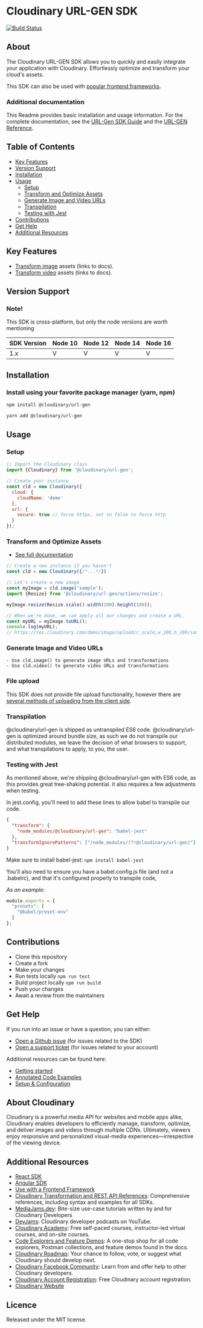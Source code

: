 Cloudinary URL-GEN SDK
=========================
[![Build Status](https://api.travis-ci.com/cloudinary/js-url-gen.svg?branch=master)](https://app.travis-ci.com/github/cloudinary/js-url-gen)
## About
The Cloudinary URL-GEN SDK allows you to quickly and easily integrate your application with Cloudinary.
Effortlessly optimize and transform your cloud's assets.

This SDK can also be used with [popular frontend frameworks](https://cloudinary.com/documentation/sdks/js/frontend-frameworks/index.html).

### Additional documentation
This Readme provides basic installation and usage information.
For the complete documentation, see the [URL-Gen SDK Guide](https://cloudinary.com/documentation/javascript_integration) and the [URL-GEN Reference](https://cloudinary.com/documentation/sdks/js/url-gen/index.html).


## Table of Contents
- [Key Features](#key-features)
- [Version Support](#Version-Support)
- [Installation](#installation)
- [Usage](#usage)
    - [Setup](#Setup)
    - [Transform and Optimize Assets](#Transform-and-Optimize-Assets)
    - [Generate Image and Video URLs](#Generate-Image-and-Video-URLs)
    - [Transpilation](#Transpilation)
    - [Testing with Jest](#Testing-with-jest)
- [Contributions](#Contributions)
- [Get Help](#Get-Help)
- [Additional Resources](#Additional-Resources)

## Key Features
- [Transform image](https://cloudinary.com/documentation/javascript_image_transformations) assets (links to docs).
- [Transform video](https://cloudinary.com/documentation/javascript_video_transformations) assets (links to docs).


## Version Support

### Note!
This SDK is cross-platform, but only the node versions are worth mentioning

| SDK Version   | Node 10    | Node 12  |Node 14   | Node 16  |
|---------------|------------|----------|----------|----------|
|  1.x          | V          | V        | V        | V        |



## Installation
### Install using your favorite package manager (yarn, npm)
```bash
npm install @cloudinary/url-gen
```
```bash
yarn add @cloudinary/url-gen 
```

## Usage
### Setup
```javascript
// Import the Cloudinary class
import {Cloudinary} from '@cloudinary/url-gen';

// Create your instance
const cld = new Cloudinary({
  cloud: {
    cloudName: 'demo'
  },
  url: {
    secure: true // force https, set to false to force http
  }
});
```


### Transform and Optimize Assets
- [See full documentation](https://cloudinary.com/documentation/javascript_image_transformations)
```javascript
// Create a new instance if you haven't
const cld = new Cloudinary({/*...*/})

// Let's create a new image
const myImage = cld.image('sample');
import {Resize} from '@cloudinary/url-gen/actions/resize';

myImage.resize(Resize.scale().width(100).height(100));

// When we're done, we can apply all our changes and create a URL.
const myURL = myImage.toURL();
console.log(myURL);
// https://res.cloudinary.com/demo/image/upload/c_scale,w_100,h_100/sample
```

### Generate Image and Video URLs
    - Use cld.image() to generate image URLs and transformations
    - Use cld.video() to generate video URLs and transformations

### File upload
This SDK does not provide file upload functionality, however there are [several methods of uploading from the client side](https://cloudinary.com/documentation/javascript_image_and_video_upload).

### Transpilation
@cloudinary/url-gen is shipped as untranspiled ES6 code.
@cloudinary/url-gen is optimized around bundle size, as such we do not transpile our distributed modules,
we leave the decision of what browsers to support, and what transpilations to apply, to you, the user.

### Testing with Jest
As mentioned above, we're shipping @cloudinary/url-gen with ES6 code, as this provides great tree-shaking potential.
it also requires a few adjustments when testing.

In jest.config, you'll need to add these lines to allow babel to transpile our code.
```json
{
  "transform": {
    "node_modules/@cloudinary/url-gen": "babel-jest"
  },
  "transformIgnorePatterns": ["/node_modules/(?!@cloudinary/url-gen)"]
}
```
Make sure to install babel-jest:
`npm install babel-jest`

You'll also need to ensure you have a babel.config.js file (and not a .babelrc), and that
it's configured properly to transpile code,

*As an example*:
```js
module.exports = {
  "presets": [
    "@babel/preset-env"
  ]
};
```

## Contributions
- Clone this repository
- Create a fork
- Make your changes 
- Run tests locally `npm run test` 
- Build project locally `npm run build`
- Push your changes
- Await a review from the maintainers 


## Get Help
If you run into an issue or have a question, you can either:
- [Open a Github issue](https://github.com/cloudinary/js-url-gen/issues) (for issues related to the SDK)
- [Open a support ticket](https://cloudinary.com/contact) (for issues related to your account)

Additional resources can be found here:
- [Getting started](https://cloudinary.com/documentation/sdks/js/url-gen/tutorial-gettingStarted.html)
- [Annotated Code Examples](https://cloudinary.com/documentation/sdks/js/url-gen/tutorial-annotatedExamples.html)
- [Setup & Configuration](https://cloudinary.com/documentation/sdks/js/url-gen/tutorial-configuration_.html)


## About Cloudinary
Cloudinary is a powerful media API for websites and mobile apps alike, Cloudinary enables developers to efficiently manage, transform, optimize, and deliver images and videos through multiple CDNs. Ultimately, viewers enjoy responsive and personalized visual-media experiences—irrespective of the viewing device.


## Additional Resources
- [React SDK](https://www.npmjs.com/package/@cloudinary/react)
- [Angular SDK](https://www.npmjs.com/package/@cloudinary/angular)
- [Use with a Frontend Framework](https://cloudinary.com/documentation/sdks/js/frontend-frameworks/index.html)
- [Cloudinary Transformation and REST API References](https://cloudinary.com/documentation/cloudinary_references): Comprehensive references, including syntax and examples for all SDKs.
- [MediaJams.dev](https://mediajams.dev/): Bite-size use-case tutorials written by and for Cloudinary Developers
- [DevJams](https://www.youtube.com/playlist?list=PL8dVGjLA2oMr09amgERARsZyrOz_sPvqw): Cloudinary developer podcasts on YouTube.
- [Cloudinary Academy](https://training.cloudinary.com/): Free self-paced courses, instructor-led virtual courses, and on-site courses.
- [Code Explorers and Feature Demos](https://cloudinary.com/documentation/code_explorers_demos_index): A one-stop shop for all code explorers, Postman collections, and feature demos found in the docs.
- [Cloudinary Roadmap](https://cloudinary.com/roadmap): Your chance to follow, vote, or suggest what Cloudinary should develop next.
- [Cloudinary Facebook Community](https://www.facebook.com/groups/CloudinaryCommunity): Learn from and offer help to other Cloudinary developers.
- [Cloudinary Account Registration](https://cloudinary.com/users/register/free): Free Cloudinary account registration.
- [Cloudinary Website](https://cloudinary.com)


## Licence
Released under the MIT license.
